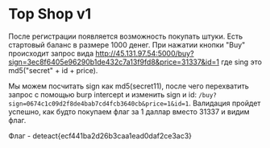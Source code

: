 # Top Shop v1
После регистрации появляется возможность покупать штуки. Есть стартовый баланс в размере 1000 денег. При нажатии кнопки "Buy" происходит запрос вида http://45.131.97.54:5000/buy?sign=3ec8f6405e96290b1de432c7a13f9fd8&price=31337&id=1
где sing это md5("secret" + id + price).

Мы можем посчитать sign как md5(secret11), после чего перехватить запрос с помощью burp intercept и изменить sign и id:
`/buy?sign=0674c1c09d2f8de4bab7cd4fcb3640cb&price=1&id=1`. Валидация пройдет успешно, как будто покупаем флаг за 1 даллар вместо 31337 и видим флаг.

Флаг - deteact{ecf441ba2d26b3caa1ead0daf2ce3ac3}